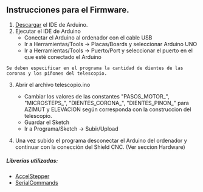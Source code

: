 ## Instrucciones para el Firmware.

1. [Descargar](https://github.com/arduino/arduino-ide/releases) el IDE de Arduino.
2. Ejecutar el IDE de Arduino
   - Conectar el Arduino al ordenador con el cable USB
   - Ir a Herramientas/Tools -> Placas/Boards y seleccionar Arduino UNO
   - Ir a Herramientas/Tools -> Puerto/Port y seleccionar el puerto en el que esté conectado el Arduino

```
Se deben especificar en el programa la cantidad de dientes de las coronas y los piñones del telescopio.
```

3. Abrir el archivo telescopio.ino

   - Cambiar los valores de las constantes "PASOS_MOTOR\_", "MICROSTEPS\_", "DIENTES_CORONA\_", "DIENTES_PINON\_" para AZIMUT y ELEVACION según corresponda con la construccion del telescopio.
   - Guardar el Sketch
   - Ir a Programa/Sketch -> Subir/Upload

4. Una vez subido el programa desconectar el Arduino del ordenador y continuar con la conección del Shield CNC. (Ver seccion Hardware)

##### Librerías utilizadas:

- [AccelStepper](https://www.airspayce.com/mikem/arduino/AccelStepper/)
- [SerialCommands](https://github.com/ppedro74/Arduino-SerialCommands)
